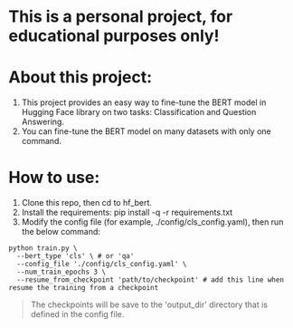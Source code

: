 # This is a personal project, for educational purposes only!
# About this project:
1. This project provides an easy way to fine-tune the BERT model in Hugging Face library on two tasks: Classification and Question Answering.
2. You can fine-tune the BERT model on many datasets with only one command.
# How to use:
1. Clone this repo, then cd to hf_bert.
2. Install the requirements: pip install -q -r requirements.txt
3. Modify the config file (for example, ./config/cls_config.yaml), then run the below command:
```
python train.py \
  --bert_type 'cls' \ # or 'qa'
  --config_file './config/cls_config.yaml' \
  --num_train_epochs 3 \
  --resume_from_checkpoint 'path/to/checkpoint' # add this line when resume the training from a checkpoint
```
> The checkpoints will be save to the 'output_dir' directory that is defined in the config file.
